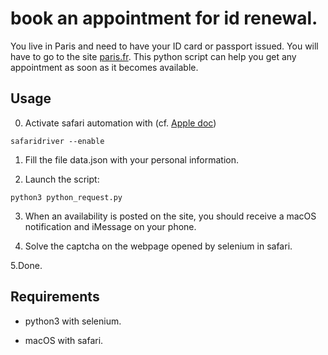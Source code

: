 # book an appointment for id renewal.
You live in Paris and need to have your ID card or passport issued. You will have to go to the site [paris.fr](https://teleservices.paris.fr/rdvtitres/jsp/site/Portal.jsp?page=appointmenttitresearch#). This python script can help you get any appointment as soon as it becomes available.

## Usage

0. Activate safari automation with (cf. [Apple doc](https://developer.apple.com/documentation/webkit/testing_with_webdriver_in_safari))

```
safaridriver --enable
```

1. Fill the file data.json with your personal information.

2. Launch the script:

```
python3 python_request.py
```

3. When an availability is posted on the site, you should receive a macOS notification and iMessage on your phone.

4. Solve the captcha on the webpage opened by selenium in safari.

5.Done.

## Requirements

- python3 with selenium.

- macOS with safari.
